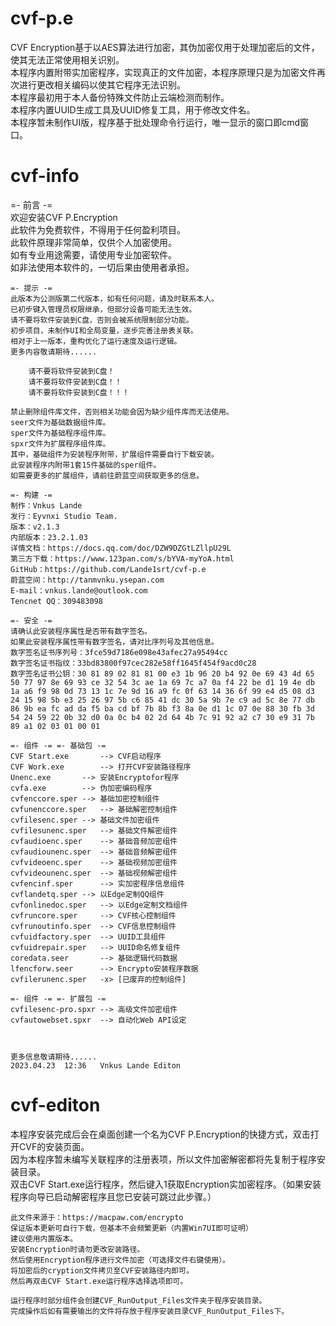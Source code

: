 # cvf-p.e
CVF Encryption基于以AES算法进行加密，其伪加密仅用于处理加密后的文件，使其无法正常使用相关识别。  
本程序内置附带实加密程序，实现真正的文件加密，本程序原理只是为加密文件再次进行更改相关编码以使其它程序无法识别。  
本程序最初用于本人备份特殊文件防止云端检测而制作。  
本程序内置UUID生成工具及UUID修复工具，用于修改文件名。  
本程序暂未制作UI版，程序基于批处理命令行运行，唯一显示的窗口即cmd窗口。  


# cvf-info  
=- 前言 -=  
	欢迎安装CVF P.Encryption  
	此软件为免费软件，不得用于任何盈利项目。  
	此软件原理非常简单，仅供个人加密使用。  
	如有专业用途需要，请使用专业加密软件。  
	如非法使用本软件的，一切后果由使用者承担。  
	
	=- 提示 -=  
	此版本为公测版第二代版本，如有任何问题，请及时联系本人。  
	已初步键入管理员权限继承，但部分设备可能无法生效。  
	请不要将软件安装到C盘，否则会被系统限制部分功能。  
	初步项目，未制作UI和全局变量，逐步完善注册表关联。  
	相对于上一版本，重构优化了运行速度及运行逻辑。  
	更多内容敬请期待......  
	
		请不要将软件安装到C盘！  
		请不要将软件安装到C盘！！  
		请不要将软件安装到C盘！！！  
	
	禁止删除组件库文件，否则相关功能会因为缺少组件库而无法使用。  
	seer文件为基础数据组件库。  
	sper文件为基础程序组件库。  
	spxr文件为扩展程序组件库。  
	其中，基础组件为安装程序附带，扩展组件需要自行下载安装。  
	此安装程序内附带1套15件基础的sper组件。  
	如需要更多的扩展组件，请前往蔚蓝空间获取更多的信息。  
	
	=- 构建 -=  
	制作：Vnkus Lande  
	发行：Eyvnxi Studio Team.  
	版本：v2.1.3  
	内部版本：23.2.1.03  
	详情文档：https://docs.qq.com/doc/DZW9DZGtLZllpU29L  
	第三方下载：https://www.123pan.com/s/bYVA-myYoA.html  
	GitHub：https://github.com/Lande1srt/cvf-p.e  
	蔚蓝空间：http://tanmvnku.ysepan.com  
	E-mail：vnkus.lande@outlook.com  
	Tencnet QQ：309483098  
	
	=- 安全 -=  
	请确认此安装程序属性是否带有数字签名。  
	如果此安装程序属性带有数字签名，请对比序列号及其他信息。  
	数字签名证书序列号：3fce59d7186e098e43afec27a95494cc  
	数字签名证书指纹：33bd83800f97cec282e58ff1645f454f9acd0c28  
	数字签名证书公钥：30 81 89 02 81 81 00 e3 1b 96 20 b4 92 0e 69 43 4d 65 50 77 97 8e 69 93 ce 32 54 3c ae 1a 69 7c a7 0a f4 22 be d1 19 4e db 1a a6 f9 98 0d 73 13 1c 7e 9d 16 a9 fc 0f 63 14 36 6f 99 e4 d5 08 d3 24 15 98 5b e3 25 26 97 5b c6 85 41 dc 30 5a 9b 7e c9 ad 5c 8e 77 db 86 9b ea fc ad da f5 ba cd bf 7b 8b f3 8a 0e d1 1c 07 0e 88 30 fb 3d 54 24 59 22 0b 32 d0 0a 0c b4 02 2d 64 4b 7c 91 92 a2 c7 30 e9 31 7b 89 a1 02 03 01 00 01  
	
	=- 组件 -= =- 基础包 -=  
	CVF Start.exe		--> CVF启动程序  
	CVF Work.exe		--> 打开CVF安装路径程序  
	Unenc.exe		--> 安装Encryptofor程序  
	cvfa.exe		--> 伪加密编码程序  
	cvfenccore.sper	--> 基础加密控制组件  
	cvfunenccore.sper	--> 基础解密控制组件  
	cvfilesenc.sper	--> 基础文件加密组件  
	cvfilesunenc.sper	--> 基础文件解密组件  
	cvfaudioenc.sper	--> 基础音频加密组件  
	cvfaudiounenc.sper	--> 基础音频解密组件  
	cvfvideoenc.sper	--> 基础视频加密组件  
	cvfvideounenc.sper	--> 基础视频解密组件  
	cvfencinf.sper		--> 实加密程序信息组件  
	cvflandetq.sper	--> 以Edge定制QQ组件  
	cvfonlinedoc.sper	--> 以Edge定制文档组件  
	cvfruncore.sper 	--> CVF核心控制组件  
	cvfrunoutinfo.sper	--> CVF信息控制组件  
	cvfuidfactory.sper	--> UUID工具组件  
	cvfuidrepair.sper	--> UUID命名修复组件  
	coredata.seer		--> 基础逻辑代码数据  
	lfencforw.seer		--> Encrypto安装程序数据  
	cvfilerunenc.sper	-x> [已废弃的控制组件]  
	
	=- 组件 -= =- 扩展包 -=  
	cvfilesenc-pro.spxr	--> 高级文件加密组件  
	cvfautowebset.spxr	--> 自动化Web API设定  
	
	
	
	更多信息敬请期待......  
	2023.04.23	12:36	Vnkus Lande Editon  
  
  
  
  # cvf-editon  
  本程序安装完成后会在桌面创建一个名为CVF P.Encryption的快捷方式，双击打开CVF的安装页面。  
	因为本程序暂未编写关联程序的注册表项，所以文件加密解密都将先复制于程序安装目录。  
	双击CVF Start.exe运行程序，然后键入1获取Encryption实加密程序。（如果安装程序向导已启动解密程序且您已安装可跳过此步骤。）  
	
	此文件来源于：https://macpaw.com/encrypto  
	保证版本更新可自行下载，但基本不会频繁更新（内置Win7UI即可证明）  
	建议使用内置版本。  
	安装Encryption时请勿更改安装路径。  
	然后使用Encryption程序进行文件加密（可选择文件右键使用）。  
	将加密后的cryption文件拷贝至CVF安装路径内即可。  
	然后再双击CVF Start.exe运行程序选择选项即可。  
	
	运行程序时部分组件会创建CVF_RunOutput_Files文件夹于程序安装目录。  
	完成操作后如有需要输出的文件将存放于程序安装目录CVF_RunOutput_Files下。  
	

